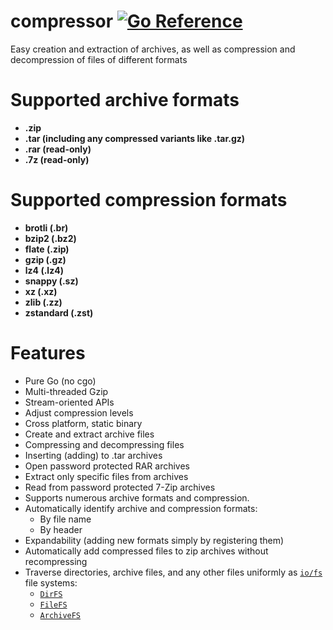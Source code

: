 # **compressor** [![Go Reference](https://pkg.go.dev/badge/github.com/pchchv/compressor.svg)](https://pkg.go.dev/github.com/pchchv/compressor)

 Easy creation and extraction of archives, as well as compression and decompression of files of different formats

# Supported archive formats

* **.zip**
* **.tar (including any compressed variants like .tar.gz)**
* **.rar (read-only)**
* **.7z (read-only)**

# Supported compression formats

* **brotli (.br)**
* **bzip2 (.bz2)**
* **flate (.zip)**
* **gzip (.gz)**
* **lz4 (.lz4)**
* **snappy (.sz)**
* **xz (.xz)**
* **zlib (.zz)**
* **zstandard (.zst)**

# Features

* Pure Go (no cgo)
* Multi-threaded Gzip
* Stream-oriented APIs
* Adjust compression levels
* Cross platform, static binary
* Create and extract archive files
* Compressing and decompressing files
* Inserting (adding) to .tar archives
* Open password protected RAR archives
* Extract only specific files from archives
* Read from password protected 7-Zip archives
* Supports numerous archive formats and compression.
* Automatically identify archive and compression formats:
	* By file name
	* By header
* Expandability (adding new formats simply by registering them)
* Automatically add compressed files to zip archives without recompressing
* Traverse directories, archive files, and any other files uniformly as [`io/fs`](https://pkg.go.dev/io/fs) file systems:
	* [`DirFS`](https://pkg.go.dev/github.com/pchchv/compressor/#DirFS)
	* [`FileFS`](https://pkg.go.dev/github.com/pchchv/compressor/#FileFS)
	* [`ArchiveFS`](https://pkg.go.dev/github.com/pchchv/compressor/#ArchiveFS)

